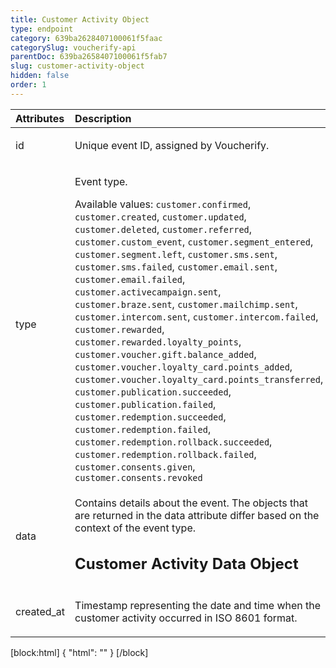```yaml
---
title: Customer Activity Object
type: endpoint
category: 639ba2628407100061f5faac
categorySlug: voucherify-api
parentDoc: 639ba2658407100061f5fab7
slug: customer-activity-object
hidden: false
order: 1
---
```


| Attributes |  Description  | Example |
|:-----|:--------|------:|
| id | <p>Unique event ID, assigned by Voucherify.</p> | <p>evcus_0c150c51730c6b60b1</p> |
| type | <p>Event type.</p> Available values: `customer.confirmed`, `customer.created`, `customer.updated`, `customer.deleted`, `customer.referred`, `customer.custom_event`, `customer.segment_entered`, `customer.segment.left`, `customer.sms.sent`, `customer.sms.failed`, `customer.email.sent`, `customer.email.failed`, `customer.activecampaign.sent`, `customer.braze.sent`, `customer.mailchimp.sent`, `customer.intercom.sent`, `customer.intercom.failed`, `customer.rewarded`, `customer.rewarded.loyalty_points`, `customer.voucher.gift.balance_added`, `customer.voucher.loyalty_card.points_added`, `customer.voucher.loyalty_card.points_transferred`, `customer.publication.succeeded`, `customer.publication.failed`, `customer.redemption.succeeded`, `customer.redemption.failed`, `customer.redemption.rollback.succeeded`, `customer.redemption.rollback.failed`, `customer.consents.given`, `customer.consents.revoked` |  |
| data | <p>Contains details about the event. The objects that are returned in the data attribute differ based on the context of the event type.</p> <h2>Customer Activity Data Object</h2> |  |
| created_at | <p>Timestamp representing the date and time when the customer activity occurred in ISO 8601 format.</p> | <p>2022-08-30T09:14:07.660Z</p> |

[block:html]
{
  "html": "<style>\n[title=\"Toggle library\"] { \n  display: none; }\n.LanguagePicker-divider { \n  display: none; }\n.Playground-section3VTXuaYZivJK > .APISectionHeader3LN_-QIR0m7x {\n  display: none; }\n.LanguagePicker-languages1qVVo_v6AlP9 {\n  display: none; }\n.headline-container-article-info2GaOf2jMpV0r {\n  display: none; }\n.APISectionHeader3LN_-QIR0m7x {\n  display: none; }\n.APIResponseSchemaPicker-label3XMQ9E-slNcS {\n  display: none; }\n.PlaygroundC7DInM9NFvBg {\n  display: none; }\n.Modal-Header3VPrQs3MUWWd {\n  display: none; }\n.rm-ReferenceMain .rm-Article {\n  max-width: 2000px; }\n</style>"
}
[/block]
